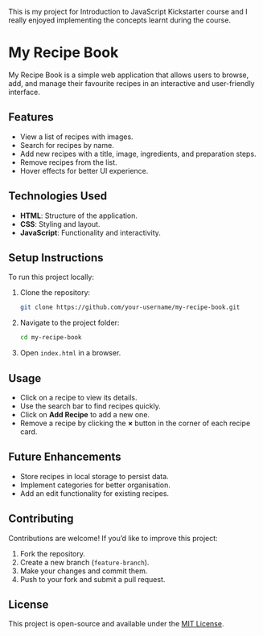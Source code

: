This is my project for Introduction to JavaScript Kickstarter course and I really enjoyed implementing the concepts learnt during the course.
# My Recipe Book

My Recipe Book is a simple web application that allows users to browse, add, and manage their favourite recipes in an interactive and user-friendly interface.

## Features
- View a list of recipes with images.
- Search for recipes by name.
- Add new recipes with a title, image, ingredients, and preparation steps.
- Remove recipes from the list.
- Hover effects for better UI experience.

## Technologies Used
- **HTML**: Structure of the application.
- **CSS**: Styling and layout.
- **JavaScript**: Functionality and interactivity.

## Setup Instructions
To run this project locally:

1. Clone the repository:
   ```bash
   git clone https://github.com/your-username/my-recipe-book.git
   ```
2. Navigate to the project folder:
   ```bash
   cd my-recipe-book
   ```
3. Open `index.html` in a browser.

## Usage
- Click on a recipe to view its details.
- Use the search bar to find recipes quickly.
- Click on **Add Recipe** to add a new one.
- Remove a recipe by clicking the **×** button in the corner of each recipe card.

## Future Enhancements
- Store recipes in local storage to persist data.
- Implement categories for better organisation.
- Add an edit functionality for existing recipes.

## Contributing
Contributions are welcome! If you’d like to improve this project:
1. Fork the repository.
2. Create a new branch (`feature-branch`).
3. Make your changes and commit them.
4. Push to your fork and submit a pull request.

## License
This project is open-source and available under the [MIT License](LICENSE).

